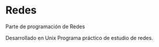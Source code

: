# Redes
Parte de programación de Redes

Desarrollado en Unix
Programa práctico de estudio de redes.

